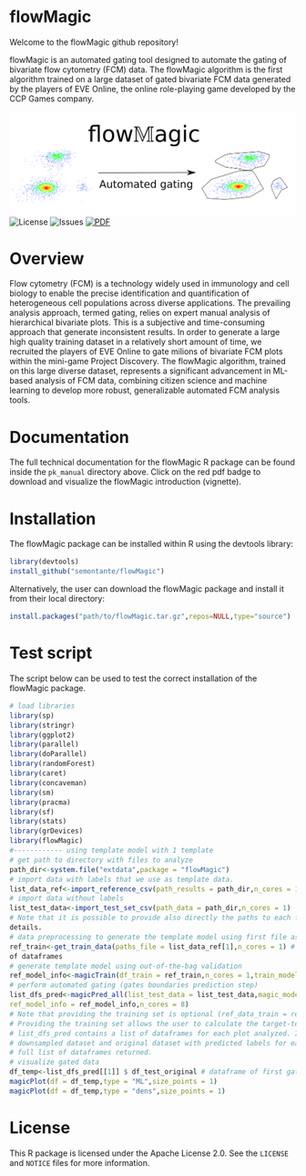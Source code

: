 
# flowMagic 

Welcome to the flowMagic github repository! 

flowMagic is an automated gating tool designed to automate the gating of bivariate flow cytometry (FCM) data. 
The flowMagic algorithm is the first algorithm trained on a large dataset of gated bivariate FCM data generated by the players of EVE Online, the online role-playing game developed by the CCP Games company.

![Project Logo](https://github.com/semontante/flowMagic/raw/main/intro/logo_flowmagic.png) 
![License](https://img.shields.io/github/license/semontante/flowMagic) 
![Issues](https://img.shields.io/github/issues/semontante/flowMagic)
[![PDF](https://img.shields.io/badge/flowMagic_doc-PDF-red)](https://github.com/semontante/flowMagic/raw/main/pk_manual/flowMagic_introduction.pdf)

# Overview

Flow cytometry (FCM) is a technology widely used in immunology and cell biology to enable the precise identification and quantification of heterogeneous cell populations across diverse applications. The prevailing analysis approach, termed gating, relies on expert manual analysis of hierarchical bivariate plots.  This is a subjective and time-consuming approach that generate inconsistent results. In order to generate a large high quality training dataset in a relatively short amount of time, we recruited the players of EVE Online to gate milions of bivariate FCM plots within the mini-game Project Discovery. The flowMagic algorithm, trained on this large diverse dataset, represents a significant advancement in ML-based analysis of FCM data, combining citizen science and machine learning to develop more robust, generalizable automated FCM analysis tools.



# Documentation

The full technical documentation for the flowMagic R package can be found inside the `pk_manual` directory above. Click on the red pdf badge to download and visualize the flowMagic introduction (vignette).

# Installation

The flowMagic package can be installed within R using the devtools library:

```R
library(devtools)
install_github("semontante/flowMagic")
```

Alternatively, the user can download the flowMagic package and install it from their local directory:

```R
install.packages("path/to/flowMagic.tar.gz",repos=NULL,type="source")
```
# Test script

The script below can be used to test the correct installation of the flowMagic package.

```R
# load libraries
library(sp) 
library(stringr)
library(ggplot2)
library(parallel) 
library(doParallel)
library(randomForest) 
library(caret)
library(concaveman)
library(sm)
library(pracma)
library(sf)
library(stats)
library(grDevices)
library(flowMagic)
#------------ using template model with 1 template
# get path to directory with files to analyze
path_dir<-system.file("extdata",package = "flowMagic")
# import data with labels that we use as template data.
list_data_ref<-import_reference_csv(path_results = path_dir,n_cores = 1)
# import data without labels
list_test_data<-import_test_set_csv(path_data = path_dir,n_cores = 1)
# Note that it is possible to provide also directly the paths to each file. See functions manual for additional
details.
# data preprocessing to generate the template model using first file as template
ref_train<-get_train_data(paths_file = list_data_ref[1],n_cores = 1) # we select first element of the imported list
of dataframes
# generate template model using out-of-the-bag validation
ref_model_info<-magicTrain(df_train = ref_train,n_cores = 1,train_model = "rf")
# perform automated gating (gates boundaries prediction step)
list_dfs_pred<-magicPred_all(list_test_data = list_test_data,magic_model = NULL,ref_data_train = ref_train,
ref_model_info = ref_model_info,n_cores = 8)
# Note that providing the training set is optional (ref_data_train = ref_train is optional).
# Providing the training set allows the user to calculate the target-template distance for each plot to analyze.
# list_dfs_pred contains a list of dataframes for each plot analyzed. In other words, it is a nested list (e.g.,
# downsampled dataset and original dataset with predicted labels for each plot). See the functions manual for the
# full list of dataframes returned.
# visualize gated data
df_temp<-list_dfs_pred[[1]] $ df_test_original # dataframe of first gated plot
magicPlot(df = df_temp,type = "ML",size_points = 1)
magicPlot(df = df_temp,type = "dens",size_points = 1)
```

# License
This R package is licensed under the Apache License 2.0. See the `LICENSE` and `NOTICE` files for more information.


